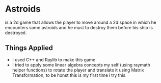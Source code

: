 # Astroids
is a 2d game that allows the player to move around a 2d space in which he encounters some astroids and he must to destroy them before his ship is destroyed.

<h2>Things Applied</h2>
<ul>
	<li>I used C++ and Raylib to make this game</li>
	<li>I tried to apply some linear algebra concepts my self (using raymath helper functions) to rotate the player and translate it using Matrix Transformation, to be honst this is my first time i try this.</li>
</ul>